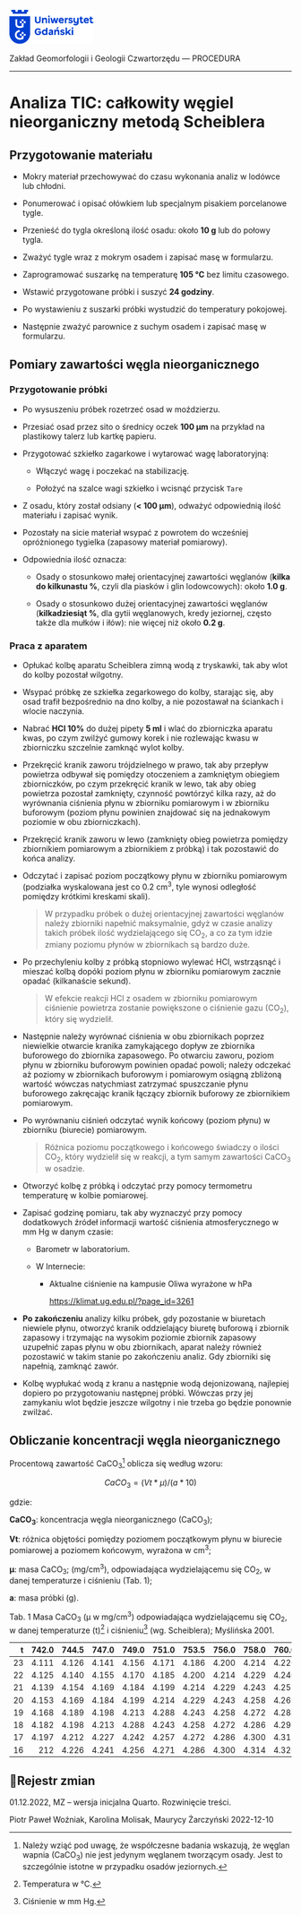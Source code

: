 
<div fig-alt="Logo: Uniwersytet Gdański" fig-align="left">

[<img src="images/log-ug_pl.png" width="150" />](https://geomorfologia.ug.edu.pl)

</div>

Zakład Geomorfologii i Geologii Czwartorzędu — PROCEDURA

------------------------------------------------------------------------

# Analiza TIC: całkowity węgiel nieorganiczny metodą Scheiblera

## Przygotowanie materiału

- Mokry materiał przechowywać do czasu wykonania analiz w lodówce lub
  chłodni.

- Ponumerować i opisać ołówkiem lub specjalnym pisakiem porcelanowe
  tygle.

- Przenieść do tygla określoną ilość osadu: około **10 g** lub do połowy
  tygla.

- Zważyć tygle wraz z mokrym osadem i zapisać masę w formularzu.

- Zaprogramować suszarkę na temperaturę **105 °C** bez limitu czasowego.

- Wstawić przygotowane próbki i suszyć **24 godziny**.

- Po wystawieniu z suszarki próbki wystudzić do temperatury pokojowej.

- Następnie zważyć parownice z suchym osadem i zapisać masę w
  formularzu.

## Pomiary zawartości węgla nieorganicznego

### Przygotowanie próbki

- Po wysuszeniu próbek rozetrzeć osad w moździerzu.

- Przesiać osad przez sito o średnicy oczek **100 µm** na przykład na
  plastikowy talerz lub kartkę papieru.

- Przygotować szkiełko zagarkowe i wytarować wagę laboratoryjną:

  - Włączyć wagę i poczekać na stabilizację.

  - Położyć na szalce wagi szkiełko i wcisnąć przycisk `Tare`

- Z osadu, który został odsiany (**\< 100 µm**), odważyć odpowiednią
  ilość materiału i zapisać wynik.

- Pozostały na sicie materiał wsypać z powrotem do wcześniej
  opróżnionego tygielka (zapasowy materiał pomiarowy).

- Odpowiednia ilość oznacza:

  - Osady o stosunkowo małej orientacyjnej zawartości węglanów (**kilka
    do kilkunastu %**, czyli dla piasków i glin lodowcowych): około
    **1.0 g**.

  - Osady o stosunkowo dużej orientacyjnej zawartości węglanów
    (**kilkadziesiąt %**, dla gytii węglanowych, kredy jeziornej, często
    także dla mułków i iłów): nie więcej niż około **0.2 g**.

### Praca z aparatem

- Opłukać kolbę aparatu Scheiblera zimną wodą z tryskawki, tak aby wlot
  do kolby pozostał wilgotny.

- Wsypać próbkę ze szkiełka zegarkowego do kolby, starając się, aby osad
  trafił bezpośrednio na dno kolby, a nie pozostawał na ściankach i
  wlocie naczynia.

- Nabrać **HCl 10%** do dużej pipety **5 ml** i wlać do zbiorniczka
  aparatu kwas, po czym zwilżyć gumowy korek i nie rozlewając kwasu w
  zbiorniczku szczelnie zamknąć wylot kolby.

- Przekręcić kranik zaworu trójdzielnego w prawo, tak aby przepływ
  powietrza odbywał się pomiędzy otoczeniem a zamkniętym obiegiem
  zbiorniczków, po czym przekręcić kranik w lewo, tak aby obieg
  powietrza pozostał zamknięty, czynność powtórzyć kilka razy, aż do
  wyrównania ciśnienia płynu w zbiorniku pomiarowym i w zbiorniku
  buforowym (poziom płynu powinien znajdować się na jednakowym poziomie
  w obu zbiorniczkach).

- Przekręcić kranik zaworu w lewo (zamknięty obieg powietrza pomiędzy
  zbiornikiem pomiarowym a zbiornikiem z próbką) i tak pozostawić do
  końca analizy.

- Odczytać i zapisać poziom początkowy płynu w zbiorniku pomiarowym
  (podziałka wyskalowana jest co 0.2 cm<sup>3</sup>, tyle wynosi
  odległość pomiędzy krótkimi kreskami skali).

  > W przypadku próbek o dużej orientacyjnej zawartości węglanów należy
  > zbiorniki napełnić maksymalnie, gdyż w czasie analizy takich próbek
  > ilość wydzielającego się CO<sub>2</sub>, a co za tym idzie zmiany
  > poziomu płynów w zbiornikach są bardzo duże.

- Po przechyleniu kolby z próbką stopniowo wylewać HCl, wstrząsnąć i
  mieszać kolbą dopóki poziom płynu w zbiorniku pomiarowym zacznie
  opadać (kilkanaście sekund).

  > W efekcie reakcji HCl z osadem w zbiorniku pomiarowym ciśnienie
  > powietrza zostanie powiększone o ciśnienie gazu (CO<sub>2</sub>),
  > który się wydzielił.

- Następnie należy wyrównać ciśnienia w obu zbiornikach poprzez
  niewielkie otwarcie kranika zamykającego dopływ ze zbiornika
  buforowego do zbiornika zapasowego. Po otwarciu zaworu, poziom płynu w
  zbiorniku buforowym powinien opadać powoli; należy odczekać aż poziomy
  w zbiornikach buforowym i pomiarowym osiągną zbliżoną wartość wówczas
  natychmiast zatrzymać spuszczanie płynu buforowego zakręcając kranik
  łączący zbiornik buforowy ze zbiornikiem pomiarowym.

- Po wyrównaniu ciśnień odczytać wynik końcowy (poziom płynu) w
  zbiorniku (biurecie) pomiarowym.

  > Różnica poziomu początkowego i końcowego świadczy o ilości
  > CO<sub>2</sub>, który wydzielił się w reakcji, a tym samym
  > zawartości CaCO<sub>3</sub> w osadzie.

- Otworzyć kolbę z próbką i odczytać przy pomocy termometru temperaturę
  w kolbie pomiarowej.

- Zapisać godzinę pomiaru, tak aby wyznaczyć przy pomocy dodatkowych
  źródeł informacji wartość ciśnienia atmosferycznego w mm Hg w danym
  czasie:

  - Barometr w laboratorium.

  - W Internecie:

    - Aktualne ciśnienie na kampusie Oliwa wyrażone w hPa

      <https://klimat.ug.edu.pl/?page_id=3261>

- **Po zakończeniu** analizy kilku próbek, gdy pozostanie w biuretach
  niewiele płynu, otworzyć kranik oddzielający biuretę buforową i
  zbiornik zapasowy i trzymając na wysokim poziomie zbiornik zapasowy
  uzupełnić zapas płynu w obu zbiornikach, aparat należy również
  pozostawić w takim stanie po zakończeniu analiz. Gdy zbiorniki się
  napełnią, zamknąć zawór.

- Kolbę wypłukać wodą z kranu a następnie wodą dejonizowaną, najlepiej
  dopiero po przygotowaniu następnej próbki. Wówczas przy jej zamykaniu
  wlot będzie jeszcze wilgotny i nie trzeba go będzie ponownie zwilżać.

## Obliczanie koncentracji węgla nieorganicznego

Procentową zawartość CaCO<sub>3</sub>[^1] oblicza się według wzoru:

$$
CaCO_3 = (Vt * µ) / (a * 10)
$$

gdzie:

**CaCO<sub>3</sub>**: koncentracja węgla nieorganicznego
(CaCO<sub>3</sub>);

**Vt**: różnica objętości pomiędzy poziomem początkowym płynu w biurecie
pomiarowej a poziomem końcowym, wyrażona w cm<sup>3</sup>;

**µ**: masa CaCO<sub>3</sub>; (mg/cm<sup>3</sup>), odpowiadająca
wydzielającemu się CO<sub>2</sub>, w danej temperaturze i ciśnieniu
(Tab. 1);

**a**: masa próbki (g).

Tab. 1 Masa CaCO<sub>3</sub> (µ w mg/cm<sup>3</sup>) odpowiadająca
wydzielającemu się CO<sub>2</sub>, w danej temperaturze (t)[^2]
i ciśnieniu[^3] (wg. Scheiblera); Myślińska 2001.

|   t | 742.0 | 744.5 | 747.0 | 749.0 | 751.0 | 753.5 | 756.0 | 758.0 | 760.0 | 762.5 | 765.0 | 767.0 | 769.0 | 771.0 |  774.0 |
|----:|------:|------:|------:|------:|------:|------:|------:|------:|------:|------:|------:|------:|------:|------:|-------:|
|  23 | 4.111 | 4.126 | 4.141 | 4.156 | 4.171 | 4.186 | 4.200 | 4.214 | 4.226 | 4.237 | 4.248 | 4.259 | 4.270 | 4.281 |  4.292 |
|  22 | 4.125 | 4.140 | 4.155 | 4.170 | 4.185 | 4.200 | 4.214 | 4.229 | 4.240 | 4.252 | 4.263 | 4.274 | 4.285 | 4.296 |  4.407 |
|  21 | 4.139 | 4.154 | 4.169 | 4.184 | 4.199 | 4.214 | 4.229 | 4.243 | 4.255 | 4.267 | 4.279 | 4.290 | 4.301 | 4.312 |  4.242 |
|  20 | 4.153 | 4.169 | 4.184 | 4.199 | 4.214 | 4.229 | 4.243 | 4.258 | 4.269 | 4.281 | 4.292 | 4.303 | 4.314 | 4.325 | 4.436. |
|  19 | 4.168 | 4.189 | 4.198 | 4.213 | 4.288 | 4.243 | 4.258 | 4.272 | 4.284 | 4.296 | 4.307 | 4.318 | 4.329 | 4.340 |  4.452 |
|  18 | 4.182 | 4.198 | 4.213 | 4.288 | 4.243 | 4.258 | 4.272 | 4.286 | 4.298 | 4.310 | 4.321 | 4.332 | 4.343 | 4.354 |   4.65 |
|  17 | 4.197 | 4.212 | 4.227 | 4.242 | 4.257 | 4.272 | 4.286 | 4.300 | 4.312 | 4.324 | 4.335 | 4.346 | 4.375 | 4.368 |  4.479 |
|  16 |   212 | 4.226 | 4.241 | 4.256 | 4.271 | 4.286 | 4.300 | 4.314 | 4.326 | 4.338 | 4.349 | 4.360 | 4.371 | 4.380 |  4.493 |

## Rejestr zmian

01.12.2022, MZ – wersja inicjalna Quarto. Rozwinięcie treści.

Piotr Paweł Woźniak, Karolina Molisak, Maurycy Żarczyński 2022-12-10

[^1]: Należy wziąć pod uwagę, że współczesne badania wskazują, że węglan
    wapnia (CaCO<sub>3</sub>) nie jest jedynym węglanem tworzącym osady.
    Jest to szczególnie istotne w przypadku osadów jeziornych.

[^2]: Temperatura w °C.

[^3]: Ciśnienie w mm Hg.
